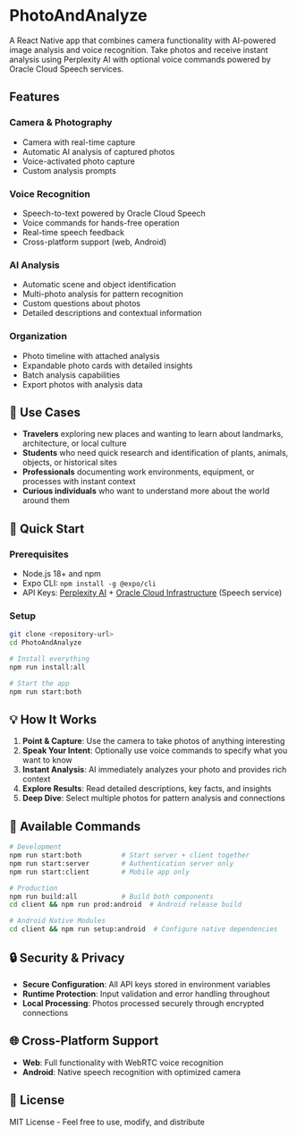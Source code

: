 # PhotoAndAnalyze

A React Native app that combines camera functionality with AI-powered image analysis and voice recognition. Take photos and receive instant analysis using Perplexity AI with optional voice commands powered by Oracle Cloud Speech services.

## Features

### **Camera & Photography**
- Camera with real-time capture
- Automatic AI analysis of captured photos
- Voice-activated photo capture
- Custom analysis prompts

### **Voice Recognition**
- Speech-to-text powered by Oracle Cloud Speech
- Voice commands for hands-free operation
- Real-time speech feedback
- Cross-platform support (web, Android)

### **AI Analysis**
- Automatic scene and object identification
- Multi-photo analysis for pattern recognition
- Custom questions about photos
- Detailed descriptions and contextual information

### **Organization**
- Photo timeline with attached analysis
- Expandable photo cards with detailed insights
- Batch analysis capabilities
- Export photos with analysis data

## 🎯 Use Cases

- **Travelers** exploring new places and wanting to learn about landmarks, architecture, or local culture
- **Students** who need quick research and identification of plants, animals, objects, or historical sites
- **Professionals** documenting work environments, equipment, or processes with instant context
- **Curious individuals** who want to understand more about the world around them

## 🚀 Quick Start

### Prerequisites
- Node.js 18+ and npm
- Expo CLI: `npm install -g @expo/cli`
- API Keys: [Perplexity AI](https://perplexity.ai) + [Oracle Cloud Infrastructure](https://cloud.oracle.com) (Speech service)

### Setup
```bash
git clone <repository-url>
cd PhotoAndAnalyze

# Install everything
npm run install:all

# Start the app
npm run start:both
```

## 💡 How It Works

1. **Point & Capture**: Use the camera to take photos of anything interesting
2. **Speak Your Intent**: Optionally use voice commands to specify what you want to know
3. **Instant Analysis**: AI immediately analyzes your photo and provides rich context
4. **Explore Results**: Read detailed descriptions, key facts, and insights
5. **Deep Dive**: Select multiple photos for pattern analysis and connections

## 🔧 Available Commands

```bash
# Development
npm run start:both          # Start server + client together
npm run start:server        # Authentication server only  
npm run start:client        # Mobile app only

# Production
npm run build:all           # Build both components
cd client && npm run prod:android  # Android release build

# Android Native Modules
cd client && npm run setup:android  # Configure native dependencies
```

## 🔒 Security & Privacy

- **Secure Configuration**: All API keys stored in environment variables
- **Runtime Protection**: Input validation and error handling throughout
- **Local Processing**: Photos processed securely through encrypted connections

## 🌐 Cross-Platform Support

- **Web**: Full functionality with WebRTC voice recognition
- **Android**: Native speech recognition with optimized camera

## 📄 License

MIT License - Feel free to use, modify, and distribute

